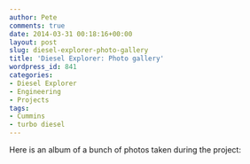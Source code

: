 ```yaml
---
author: Pete
comments: true
date: 2014-03-31 00:18:16+00:00
layout: post
slug: diesel-explorer-photo-gallery
title: 'Diesel Explorer: Photo gallery'
wordpress_id: 841
categories:
- Diesel Explorer
- Engineering
- Projects
tags:
- Cummins
- turbo diesel
---
```


Here is an album of a bunch of photos taken during the project:


